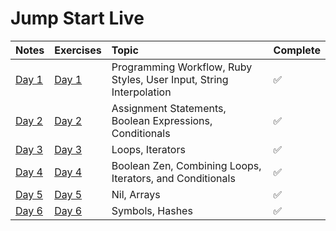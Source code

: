 # Jump Start Live

| Notes         | Exercises |  Topic           | Complete
|:--------------------| :-------------| :---------------------| :--------------------
| [Day 1](notes/day-01.md) | [Day 1](exercises/day-01.rb)| Programming Workflow, Ruby Styles, User Input, String Interpolation | :white_check_mark:
| [Day 2](notes/day-02.md)	| [Day 2](exercises/day-02.rb) | Assignment Statements, Boolean Expressions, Conditionals | :white_check_mark:
| [Day 3](notes/day-03.md) | [Day 3](exercises/day-03.rb) | Loops, Iterators | :white_check_mark:
| [Day 4](notes/day-04.md)	| [Day 4](exercises/day-04.rb) | Boolean Zen, Combining Loops, Iterators, and Conditionals | :white_check_mark:
| [Day 5](notes/day-05.md)	| [Day 5](exercises/day-05.rb) | Nil, Arrays | :white_check_mark:
| [Day 6](notes/day-06.md)	| [Day 6](exercises/day-06.rb) | Symbols, Hashes | :white_check_mark: 
